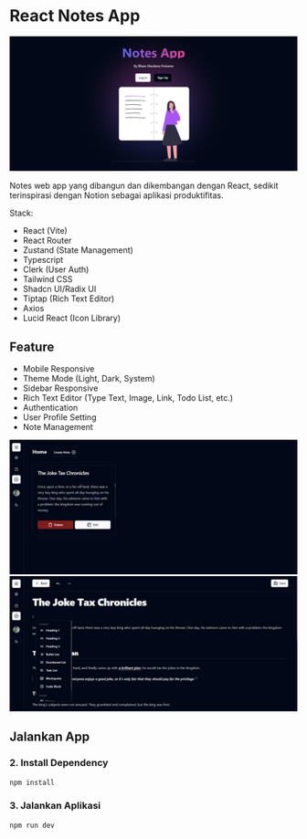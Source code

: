 # React Notes App

![Homepage](/public/Homepage.png)

Notes web app yang dibangun dan dikembangan dengan React, sedikit terinspirasi dengan Notion sebagai aplikasi produktifitas.

Stack:

- React (Vite)
- React Router
- Zustand (State Management)
- Typescript
- Clerk (User Auth)
- Tailwind CSS
- Shadcn UI/Radix UI
- Tiptap (Rich Text Editor)
- Axios
- Lucid React (Icon Library)

## Feature

- Mobile Responsive
- Theme Mode (Light, Dark, System)
- Sidebar Responsive
- Rich Text Editor (Type Text, Image, Link, Todo List, etc.)
- Authentication
- User Profile Setting
- Note Management

![Home Dashboard](/public/Home_Dashboard.png)
![Note Page](/public/responsive_desktop.png)

## Jalankan App

### 2. Install Dependency

```
npm install
```

### 3. Jalankan Aplikasi

```
npm run dev
```

